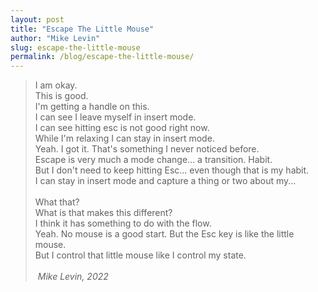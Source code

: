 ```yaml
---
layout: post
title: "Escape The Little Mouse"
author: "Mike Levin"
slug: escape-the-little-mouse
permalink: /blog/escape-the-little-mouse/
---
```


> I am okay.<br/>
> This is good.<br/>
> I'm getting a handle on this.<br/>
> I can see I leave myself in insert mode.<br/>
> I can see hitting esc is not good right now.<br/>
> While I'm relaxing I can stay in insert mode.<br/>
> Yeah. I got it. That's something I never noticed before.<br/>
> Escape is very much a mode change... a transition. Habit.<br/>
> But I don't need to keep hitting Esc... even though that is my habit.<br/>
> I can stay in insert mode and capture a thing or two about my...<br/>
> <br/>
> What that?<br/>
> What is that makes this different?<br/>
> I think it has something to do with the flow.<br/>
> Yeah. No mouse is a good start. But the Esc key is like the little
> mouse.<br/>
> But I control that little mouse like I control my state.<br/>
><br/>
> <cite>&nbsp;Mike Levin, 2022</cite><br/>
























